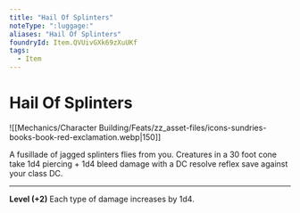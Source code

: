```yaml
---
title: "Hail Of Splinters"
noteType: ":luggage:"
aliases: "Hail Of Splinters"
foundryId: Item.QVUivGXk69zXuUKf
tags:
  - Item
---
```


# Hail Of Splinters
![[Mechanics/Character Building/Feats/zz_asset-files/icons-sundries-books-book-red-exclamation.webp|150]]

A fusillade of jagged splinters flies from you. Creatures in a 30 foot cone take 1d4 piercing + 1d4 bleed damage with a DC resolve reflex save against your class DC.

* * *

**Level (+2)** Each type of damage increases by 1d4.
